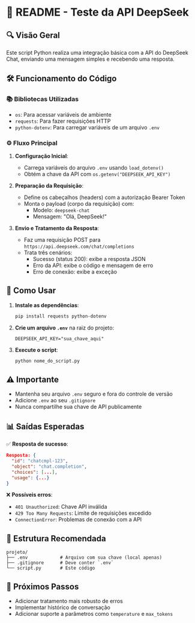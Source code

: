 # 📝 README - Teste da API DeepSeek

## 🔍 Visão Geral
Este script Python realiza uma integração básica com a API do DeepSeek Chat, enviando uma mensagem simples e recebendo uma resposta.

## 🛠️ Funcionamento do Código

### 📚 Bibliotecas Utilizadas
- `os`: Para acessar variáveis de ambiente
- `requests`: Para fazer requisições HTTP
- `python-dotenv`: Para carregar variáveis de um arquivo `.env`

### ⚙️ Fluxo Principal
1. **Configuração Inicial**:
   - Carrega variáveis do arquivo `.env` usando `load_dotenv()`
   - Obtém a chave da API com `os.getenv("DEEPSEEK_API_KEY")`

2. **Preparação da Requisição**:
   - Define os cabeçalhos (headers) com a autorização Bearer Token
   - Monta o payload (corpo da requisição) com:
     - Modelo: `deepseek-chat`
     - Mensagem: "Olá, DeepSeek!"

3. **Envio e Tratamento da Resposta**:
   - Faz uma requisição POST para `https://api.deepseek.com/chat/completions`
   - Trata três cenários:
     - Sucesso (status 200): exibe a resposta JSON
     - Erro da API: exibe o código e mensagem de erro
     - Erro de conexão: exibe a exceção

## 🚀 Como Usar

1. **Instale as dependências**:
   ```bash
   pip install requests python-dotenv
   ```

2. **Crie um arquivo `.env`** na raiz do projeto:
   ```env
   DEEPSEEK_API_KEY="sua_chave_aqui"
   ```

3. **Execute o script**:
   ```bash
   python nome_do_script.py
   ```

## ⚠️ Importante
- Mantenha seu arquivo `.env` seguro e fora do controle de versão
- Adicione `.env` ao seu `.gitignore`
- Nunca compartilhe sua chave de API publicamente

## 📊 Saídas Esperadas

✅ **Resposta de sucesso**:
```json
Resposta: {
  "id": "chatcmpl-123",
  "object": "chat.completion",
  "choices": [...],
  "usage": {...}
}
```

❌ **Possíveis erros**:
- `401 Unauthorized`: Chave API inválida
- `429 Too Many Requests`: Limite de requisições excedido
- `ConnectionError`: Problemas de conexão com a API

## 📁 Estrutura Recomendada
```
projeto/
├── .env            # Arquivo com sua chave (local apenas)
├── .gitignore      # Deve conter `.env`
└── script.py       # Este código
```

## 🔄 Próximos Passos
- Adicionar tratamento mais robusto de erros
- Implementar histórico de conversação
- Adicionar suporte a parâmetros como `temperature` e `max_tokens`
